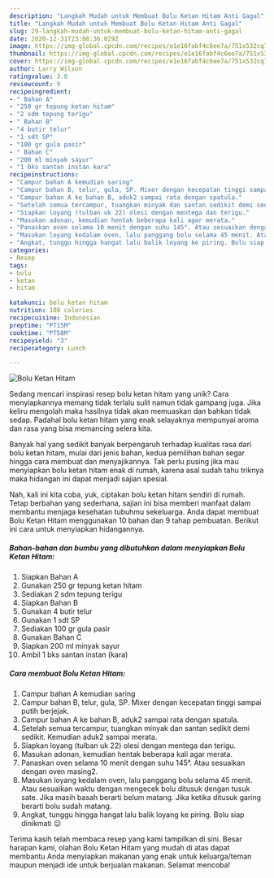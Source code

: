 ```yaml
---
description: "Langkah Mudah untuk Membuat Bolu Ketan Hitam Anti Gagal"
title: "Langkah Mudah untuk Membuat Bolu Ketan Hitam Anti Gagal"
slug: 29-langkah-mudah-untuk-membuat-bolu-ketan-hitam-anti-gagal
date: 2020-12-31T23:08:36.029Z
image: https://img-global.cpcdn.com/recipes/e1e16fabf4c6ee7a/751x532cq70/bolu-ketan-hitam-foto-resep-utama.jpg
thumbnail: https://img-global.cpcdn.com/recipes/e1e16fabf4c6ee7a/751x532cq70/bolu-ketan-hitam-foto-resep-utama.jpg
cover: https://img-global.cpcdn.com/recipes/e1e16fabf4c6ee7a/751x532cq70/bolu-ketan-hitam-foto-resep-utama.jpg
author: Larry Wilson
ratingvalue: 3.8
reviewcount: 9
recipeingredient:
- " Bahan A"
- "250 gr tepung ketan hitam"
- "2 sdm tepung terigu"
- " Bahan B"
- "4 butir telur"
- "1 sdt SP"
- "100 gr gula pasir"
- " Bahan C"
- "200 ml minyak sayur"
- "1 bks santan instan kara"
recipeinstructions:
- "Campur bahan A kemudian saring"
- "Campur bahan B, telur, gula, SP. Mixer dengan kecepatan tinggi sampai putih berjejak."
- "Campur bahan A ke bahan B, aduk2 sampai rata dengan spatula."
- "Setelah semua tercampur, tuangkan minyak dan santan sedikit demi sedikit. Kemudian aduk2 sampai merata."
- "Siapkan loyang (tulban uk 22) olesi dengan mentega dan terigu."
- "Masukan adonan, kemudian hentak beberapa kali agar merata."
- "Panaskan oven selama 10 menit dengan suhu 145°. Atau sesuaikan dengan oven masing2."
- "Masukan loyang kedalam oven, lalu panggang bolu selama 45 menit. Atau sesuaikan waktu dengan mengecek bolu ditusuk dengan tusuk sate. Jika masih basah berarti belum matang. Jika ketika ditusuk garing berarti bolu sudah matang."
- "Angkat, tunggu hingga hangat lalu balik loyang ke piring. Bolu siap dinikmati 😉"
categories:
- Resep
tags:
- bolu
- ketan
- hitam

katakunci: bolu ketan hitam 
nutrition: 108 calories
recipecuisine: Indonesian
preptime: "PT15M"
cooktime: "PT58M"
recipeyield: "3"
recipecategory: Lunch

---
```



![Bolu Ketan Hitam](https://img-global.cpcdn.com/recipes/e1e16fabf4c6ee7a/751x532cq70/bolu-ketan-hitam-foto-resep-utama.jpg)

Sedang mencari inspirasi resep bolu ketan hitam yang unik? Cara menyiapkannya memang tidak terlalu sulit namun tidak gampang juga. Jika keliru mengolah maka hasilnya tidak akan memuaskan dan bahkan tidak sedap. Padahal bolu ketan hitam yang enak selayaknya mempunyai aroma dan rasa yang bisa memancing selera kita.



Banyak hal yang sedikit banyak berpengaruh terhadap kualitas rasa dari bolu ketan hitam, mulai dari jenis bahan, kedua pemilihan bahan segar hingga cara membuat dan menyajikannya. Tak perlu pusing jika mau menyiapkan bolu ketan hitam enak di rumah, karena asal sudah tahu triknya maka hidangan ini dapat menjadi sajian spesial.


Nah, kali ini kita coba, yuk, ciptakan bolu ketan hitam sendiri di rumah. Tetap berbahan yang sederhana, sajian ini bisa memberi manfaat dalam membantu menjaga kesehatan tubuhmu sekeluarga. Anda dapat membuat Bolu Ketan Hitam menggunakan 10 bahan dan 9 tahap pembuatan. Berikut ini cara untuk menyiapkan hidangannya.

<!--inarticleads1-->

##### Bahan-bahan dan bumbu yang dibutuhkan dalam menyiapkan Bolu Ketan Hitam:

1. Siapkan  Bahan A
1. Gunakan 250 gr tepung ketan hitam
1. Sediakan 2 sdm tepung terigu
1. Siapkan  Bahan B
1. Gunakan 4 butir telur
1. Gunakan 1 sdt SP
1. Sediakan 100 gr gula pasir
1. Gunakan  Bahan C
1. Siapkan 200 ml minyak sayur
1. Ambil 1 bks santan instan (kara)




<!--inarticleads2-->

##### Cara membuat Bolu Ketan Hitam:

1. Campur bahan A kemudian saring
1. Campur bahan B, telur, gula, SP. Mixer dengan kecepatan tinggi sampai putih berjejak.
1. Campur bahan A ke bahan B, aduk2 sampai rata dengan spatula.
1. Setelah semua tercampur, tuangkan minyak dan santan sedikit demi sedikit. Kemudian aduk2 sampai merata.
1. Siapkan loyang (tulban uk 22) olesi dengan mentega dan terigu.
1. Masukan adonan, kemudian hentak beberapa kali agar merata.
1. Panaskan oven selama 10 menit dengan suhu 145°. Atau sesuaikan dengan oven masing2.
1. Masukan loyang kedalam oven, lalu panggang bolu selama 45 menit. Atau sesuaikan waktu dengan mengecek bolu ditusuk dengan tusuk sate. Jika masih basah berarti belum matang. Jika ketika ditusuk garing berarti bolu sudah matang.
1. Angkat, tunggu hingga hangat lalu balik loyang ke piring. Bolu siap dinikmati 😉




Terima kasih telah membaca resep yang kami tampilkan di sini. Besar harapan kami, olahan Bolu Ketan Hitam yang mudah di atas dapat membantu Anda menyiapkan makanan yang enak untuk keluarga/teman maupun menjadi ide untuk berjualan makanan. Selamat mencoba!
